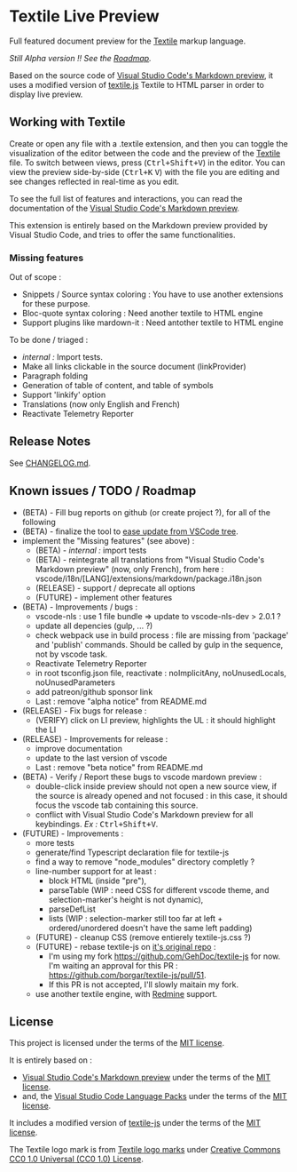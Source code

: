 # Textile Live Preview

Full featured document preview for the [Textile](https://en.wikipedia.org/wiki/Textile_(markup_language)) markup language.

*Still Alpha version !! See the [Roadmap](#known-issues--todo--roadmap).*

Based on the source code of [Visual Studio Code's Markdown preview](https://github.com/microsoft/vscode/tree/master/extensions/markdown-language-features), it uses a modified version of [textile.js](https://github.com/GehDoc/textile-js) Textile to HTML parser in order to display live preview.

## Working with Textile

Create or open any file with a .textile extension, and then you can toggle the visualization of the editor between the code and the preview of the [Textile](https://en.wikipedia.org/wiki/Textile_(markup_language)) file.
To switch between views, press (<kbd>Ctrl+Shift+V</kbd>) in the editor. You can view the preview side-by-side (<kbd>Ctrl+K</kbd> <kbd>V</kbd>) with the file you are editing and see changes reflected in real-time as you edit.

To see the full list of features and interactions, you can read the documentation of the [Visual Studio Code's Markdown preview](https://code.visualstudio.com/docs/languages/markdown#_markdown-preview).

This extension is entirely based on the Markdown preview provided by Visual Studio Code, and tries to offer the same functionalities.

### Missing features

Out of scope :
* Snippets / Source syntax coloring : You have to use another extensions for these purpose.
* Bloc-quote syntax coloring : Need another textile to HTML engine
* Support plugins like mardown-it : Need antother textile to HTML engine

To be done / triaged :
* *internal :* Import tests.
* Make all links clickable in the source document (linkProvider)
* Paragraph folding
* Generation of table of content, and table of symbols
* Support 'linkify' option
* Translations (now only English and French)
* Reactivate Telemetry Reporter


## Release Notes

See [CHANGELOG.md](CHANGELOG.md).

## Known issues / TODO / Roadmap

* (BETA) - Fill bug reports on github (or create project ?), for all of the following
* (BETA) - finalize the tool to [ease update from VSCode tree](tools/prepare_vscode_tree.sh).
* implement the "Missing features" (see above) :
	* (BETA) - *internal :* import tests
	* (BETA) - reintegrate all translations from "Visual Studio Code's Markdown preview" (now, only French), from here : vscode/i18n/[LANG]/extensions/markdown/package.i18n.json
	* (RELEASE) - support / deprecate all options
	* (FUTURE) - implement other features
* (BETA) - Improvements / bugs :
	* vscode-nls : use 1 file bundle => update to vscode-nls-dev > 2.0.1 ?
	* update all depencies (gulp, ... ?)
	* check webpack use in build process : file are missing from 'package' and 'publish' commands. Should be called by gulp in the sequence, not by vscode task.
	* Reactivate Telemetry Reporter
	* in root tsconfig.json file, reactivate : noImplicitAny, noUnusedLocals, noUnusedParameters
	* add patreon/github sponsor link
	* Last : remove "alpha notice" from README.md
* (RELEASE) - Fix bugs for release :
	* (VERIFY) click on LI preview, highlights the UL : it should highlight the LI
* (RELEASE) - Improvements for release :
	* improve documentation
	* update to the last version of vscode
	* Last : remove "beta notice" from README.md
* (BETA) - Verify / Report these bugs to vscode mardown preview :
	* double-click inside preview should not open a new source view, if the source is already opened and not focused : in this case, it should focus the vscode tab containing this source.
	* conflict with Visual Studio Code's Markdown preview for all keybindings. *Ex :* <kbd>Ctrl+Shift+V</kbd>.
* (FUTURE) - Improvements :
	* more tests
	* generate/find Typescript declaration file for textile-js
	* find a way to remove "node_modules" directory completly ?
	* line-number support for at least :
		* block HTML (inside "pre"),
		* parseTable (WIP : need CSS for different vscode theme, and selection-marker's height is not dynamic),
		* parseDefList
		* lists (WIP : selection-marker still too far at left + ordered/unordered doesn't have the same left padding)
	* (FUTURE) - cleanup CSS (remove entierely textile-js.css ?)
	* (FUTURE) - rebase textile-js on [it's original repo](https://github.com/borgar/textile-js) :
		* I'm using my fork https://github.com/GehDoc/textile-js for now. I'm waiting an approval for this PR : https://github.com/borgar/textile-js/pull/51.
		* If this PR is not accepted, I'll slowly maitain my fork.
	* use another textile engine, with [Redmine](https://www.redmine.org/) support.


## License

This project is licensed under the terms of the [MIT license](./LICENSE.txt).

It is entirely based on :
* [Visual Studio Code's Markdown preview](https://github.com/Microsoft/vscode/tree/master/extensions/markdown-language-features) under the terms of the [MIT license](LICENSES/vscode-LICENSE.txt).  
* and, the [Visual Studio Code Language Packs](https://github.com/microsoft/vscode-loc) under the terms of the [MIT license](LICENSES/vscode-loc-LICENSE.md).

It includes a modified version of [textile-js](https://github.com/GehDoc/textile-js) under the terms of the [MIT license](LICENSES/textile-js-LICENSE.txt).

The Textile logo mark is from [Textile logo marks](https://github.com/textile/textile-mark) under [Creative Commons CC0 1.0 Universal (CC0 1.0) License](https://creativecommons.org/publicdomain/zero/1.0/legalcode).
